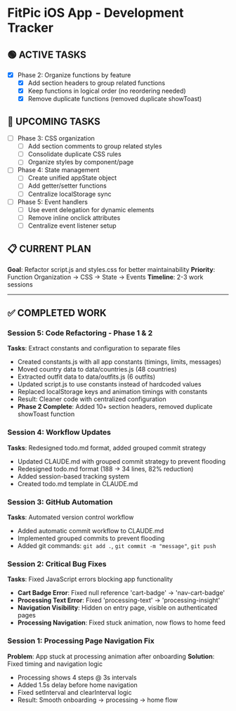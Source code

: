 # FitPic iOS App - Development Tracker

## 🟢 ACTIVE TASKS
- [x] Phase 2: Organize functions by feature
    - [x] Add section headers to group related functions
    - [x] Keep functions in logical order (no reordering needed)
    - [x] Remove duplicate functions (removed duplicate showToast)

## 🔴 UPCOMING TASKS
- [ ] Phase 3: CSS organization
    - [ ] Add section comments to group related styles
    - [ ] Consolidate duplicate CSS rules
    - [ ] Organize styles by component/page
- [ ] Phase 4: State management
    - [ ] Create unified appState object
    - [ ] Add getter/setter functions
    - [ ] Centralize localStorage sync
- [ ] Phase 5: Event handlers
    - [ ] Use event delegation for dynamic elements
    - [ ] Remove inline onclick attributes
    - [ ] Centralize event listener setup

## 📋 CURRENT PLAN
**Goal**: Refactor script.js and styles.css for better maintainability
**Priority**: Function Organization → CSS → State → Events
**Timeline**: 2-3 work sessions

---

## ✅ COMPLETED WORK

### Session 5: Code Refactoring - Phase 1 & 2
**Tasks**: Extract constants and configuration to separate files
- Created constants.js with all app constants (timings, limits, messages)
- Moved country data to data/countries.js (48 countries)
- Extracted outfit data to data/outfits.js (6 outfits)
- Updated script.js to use constants instead of hardcoded values
- Replaced localStorage keys and animation timings with constants
- Result: Cleaner code with centralized configuration
- **Phase 2 Complete**: Added 10+ section headers, removed duplicate showToast function

### Session 4: Workflow Updates
**Tasks**: Redesigned todo.md format, added grouped commit strategy
- Updated CLAUDE.md with grouped commit strategy to prevent flooding
- Redesigned todo.md format (188 → 34 lines, 82% reduction)
- Added session-based tracking system
- Created todo.md template in CLAUDE.md

### Session 3: GitHub Automation
**Tasks**: Automated version control workflow
- Added automatic commit workflow to CLAUDE.md
- Implemented grouped commits to prevent flooding
- Added git commands: `git add .`, `git commit -m "message"`, `git push`

### Session 2: Critical Bug Fixes
**Tasks**: Fixed JavaScript errors blocking app functionality
- **Cart Badge Error**: Fixed null reference 'cart-badge' → 'nav-cart-badge'
- **Processing Text Error**: Fixed 'processing-text' → 'processing-insight' 
- **Navigation Visibility**: Hidden on entry page, visible on authenticated pages
- **Processing Navigation**: Fixed stuck animation, now flows to home feed

### Session 1: Processing Page Navigation Fix  
**Problem**: App stuck at processing animation after onboarding
**Solution**: Fixed timing and navigation logic
- Processing shows 4 steps @ 3s intervals
- Added 1.5s delay before home navigation
- Fixed setInterval and clearInterval logic
- Result: Smooth onboarding → processing → home flow